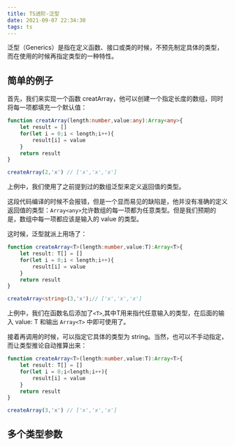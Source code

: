 ```yaml
---
title: TS进阶-泛型
date: 2021-09-07 22:34:30
tags: ts
---
```


泛型（Generics）是指在定义函数、接口或类的时候，不预先制定具体的类型，而在使用的时候再指定类型的一种特性。
<!-- more -->

## 简单的例子

首先，我们来实现一个函数 creatArray，他可以创建一个指定长度的数组，同时将每一项都填充一个默认值：

```ts
function creatArray(length:number,value:any):Array<any>{
	let result = []
	for(let i = 0;i < length;i++){
		result[i] = value
	}
	return result
}

createArray(2,'x') // ['x','x','x']
```

上例中，我们使用了之前提到过的数组泛型来定义返回值的类型。

这段代码编译的时候不会报错，但是一个显而易见的缺陷是，他并没有准确的定义返回值的类型：`Array<any>`允许数组的每一项都为任意类型。但是我们预期的是，数组中每一项都应该是输入的 value 的类型。

这时候，泛型就派上用场了：

```ts
function createArray<T>(length:number,value:T):Array<T>{
	let result: T[] = []
	for(let i = 0;i < length;i++){
		result[i] = value
	}
	return result
}

createArray<string>(3,'x');// ['x','x','x']
```

上例中，我们在函数名后添加了`<T>`,其中T用来指代任意输入的类型，在后面的输入 value: T 和输出 `Array<T>` 中即可使用了。

接着再调用的时候，可以指定它具体的类型为 string。当然，也可以不手动指定，而让类型推论自动推算出来：

```ts
function createArray<T>(length:number,value:T):Array<T>{
	let result: T[] = []
	for(let i = 0;i<length;i++){
		result[i] = value
	}
	return result
}

createArray(3,'x') // ['x','x','x']
```

## 多个类型参数